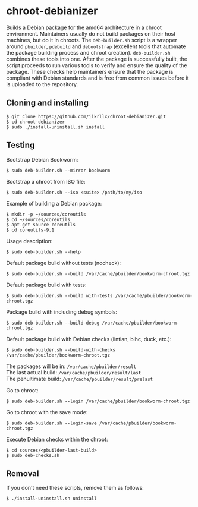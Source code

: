 # chroot-debianizer
Builds a Debian package for the amd64 architecture in a chroot environment.
Maintainers usually do not build packages on their host machines, but do it in
chroots. The ```deb-builder.sh``` script is a wrapper around ```pbuilder```,
```pdebuild``` and ```debootstrap``` (excellent tools that automate the package
building process and chroot creation). ```deb-builder.sh``` combines these tools
into one. After the package is successfully built, the script proceeds to run
various tools to verify and ensure the quality of the package. These checks help
maintainers ensure that the package is compliant with Debian standards and is
free from common issues before it is uploaded to the repository.

## Cloning and installing
```
$ git clone https://github.com/iikrllx/chroot-debianizer.git
$ cd chroot-debianizer
$ sudo ./install-uninstall.sh install
```

## Testing
Bootstrap Debian Bookworm:
```
$ sudo deb-builder.sh --mirror bookworm
```

Bootstrap a chroot from ISO file:
```
$ sudo deb-builder.sh --iso <suite> /path/to/my/iso
```

Example of building a Debian package:
```
$ mkdir -p ~/sources/coreutils
$ cd ~/sources/coreutils
$ apt-get source coreutils
$ cd coreutils-9.1
```

Usage description:
```
$ sudo deb-builder.sh --help
```

Default package build without tests (nocheck):
```
$ sudo deb-builder.sh --build /var/cache/pbuilder/bookworm-chroot.tgz
```

Default package build with tests:
```
$ sudo deb-builder.sh --build with-tests /var/cache/pbuilder/bookworm-chroot.tgz
```

Package build with including debug symbols:
```
$ sudo deb-builder.sh --build-debug /var/cache/pbuilder/bookworm-chroot.tgz
```

Default package build with Debian checks (lintian, blhc, duck, etc.):
```
$ sudo deb-builder.sh --build-with-checks /var/cache/pbuilder/bookworm-chroot.tgz
```

The packages will be in: ```/var/cache/pbuilder/result```<br/>
The last actual build: ```/var/cache/pbuilder/result/last```<br/>
The penultimate build: ```/var/cache/pbuilder/result/prelast```<br/>

Go to chroot:
```
$ sudo deb-builder.sh --login /var/cache/pbuilder/bookworm-chroot.tgz
```

Go to chroot with the save mode:
```
$ sudo deb-builder.sh --login-save /var/cache/pbuilder/bookworm-chroot.tgz
```

Execute Debian checks within the chroot:
```
$ cd sources/<pbuilder-last-build>
$ sudo deb-checks.sh
```

## Removal
If you don't need these scripts, remove them as follows:
```
$ ./install-uninstall.sh uninstall
```

